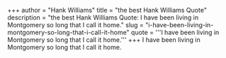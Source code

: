 +++
author = "Hank Williams"
title = "the best Hank Williams Quote"
description = "the best Hank Williams Quote: I have been living in Montgomery so long that I call it home."
slug = "i-have-been-living-in-montgomery-so-long-that-i-call-it-home"
quote = '''I have been living in Montgomery so long that I call it home.'''
+++
I have been living in Montgomery so long that I call it home.
